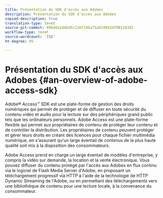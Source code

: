 ```yaml
---
title: Présentation du SDK d’accès aux Adobes
description: Présentation du SDK d’accès aux Adobes
copied-description: true
translation-type: tm+mt
source-git-commit: 89bdda1d4bd5c126f19ba75a819942df901183d1
workflow-type: tm+mt
source-wordcount: '156'
ht-degree: 0%

---
```



# Présentation du SDK d&#39;accès aux Adobes {#an-overview-of-adobe-access-sdk}

Adobe® Access™ SDK est une plate-forme de gestion des droits numériques qui permet de protéger et de diffuser en toute sécurité du contenu vidéo et audio pour la lecture sur des périphériques grand public tels que les ordinateurs personnels. Adobe Access est une plate-forme flexible qui permet aux propriétaires de contenu de protéger leur contenu et de contrôler la distribution. Les propriétaires de contenu peuvent protéger et gérer leurs droits en créant des licences pour chaque fichier multimédia numérique, en s&#39;assurant qu&#39;un large éventail de contenus de la plus haute qualité soit mis à la disposition des consommateurs.

Adobe Access prend en charge un large éventail de modèles d&#39;entreprise, y compris la vidéo sur demande, la location et la vente électronique. Vous pouvez diffuser du contenu protégé par l&#39;accès aux Adobes en flux continu via le logiciel de Flash Media Server d&#39;Adobe, en proposant un téléchargement progressif via HTTP à l&#39;aide de la technologie de HTTP Dynamic Streaming de l&#39;Adobe, ou en permettant des téléchargements vers une bibliothèque de contenu pour une lecture locale, à la convenance du consommateur.
